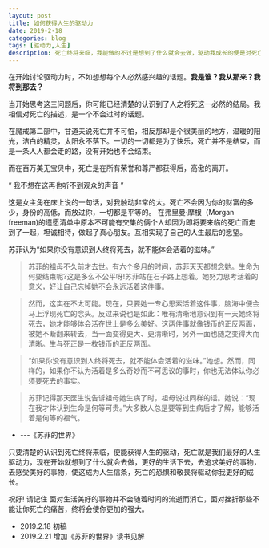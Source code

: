 ```yaml
---
layout: post
title: 如何获得人生的驱动力
date: 2019-2-18
categories: blog
tags: [驱动力,人生]
description: 死亡终将来临，我能做的不过是想到了什么就会去做，驱动我成长的便是对死亡的恐惧和敬畏。
---
```


在开始讨论驱动力时，不如想想每个人必然感兴趣的话题。**我是谁？我从那来？我将到那去？**

当开始思考这三问题后，你可能已经清楚的认识到了人之将死这一必然的结局。我相信对死亡的描述，是一个不会过时的话题。

在魔戒第二部中，甘道夫说死亡并不可怕，相反那却是个很美丽的地方，温暖的阳光，洁白的精灵，太阳永不落下。一切的一切都是为了快乐，死亡并不是结束，而是一条人人都会走的路，没有开始也不会结束。

而在百万美无宝贝中，死亡是在所有荣誉和尊严都获得后，高傲的离开。

“ 我不想在这再也听不到观众的声音 ”

这是女主角在床上说的一句话，对我触动非常的大。死亡不会因为你的财富的多少，身份的高低，而放过你，一切都是平等的。
在弗里曼·摩根（Morgan freeman)的遗愿清单中原本不可能有交集的俩个人却因为即将要来临的死亡而走到了一起，坦诚相待，做起了真心朋友。互相实现了自己的人生最后的愿望。

苏菲认为“如果你没有意识到人终将死去，就不能体会活着的滋味。”

>苏菲的祖母不久前才去世。有六个多月的时间，苏菲天天都想念她。生命为何要结束呢?这是多么不公平呀!苏菲站在石子路上想着。她努力思考活着的意义，好让自己忘掉她不会永远活着这件事。

>然而，这实在不太可能。现在，只要她一专心思索活着这件事，脑海中便会马上浮现死亡的念头。反过来说也是如此：唯有清晰地意识到有一天她终将死去，她才能够体会活在世上是多么美好。这两件事就像钱币的正反两面，被她不断翻来转去，当一面变得更大、更清晰时，另外一面也随之变得大而清晰。生与死正是一枚钱币的正反两面。

>“如果你没有意识到人终将死去，就不能体会活着的滋味。”她想。然而，同样的，如果你不认为活着是多么奇妙而不可思议的事时，你也无法体认你必须要死去的事实。

>苏菲记得那天医生说告诉祖母她生病了时，祖母说过同样的话。她说：“现在我才体认到生命是何等可贵。”大多数人总是要等到生病后才了解，能够活着是何等的福气。

- ---《苏菲的世界》

只要清楚的认识到死亡终将来临，便能获得人生的驱动，死亡就是我们最好的人生驱动力，现在开始就想到了什么就会去做，更好的生活下去，去追求美好的事物，去感受美好的事物，使这成为人生信条，死亡的恐惧和敬畏将驱动你我更好的成长。

祝好!
请记住
面对生活美好的事物并不会随着时间的流逝而消亡，面对挫折那些不能让你死亡的痛苦，终将会使你更加的强大。

- 2019.2.18 初稿
- 2019.2.21 增加《苏菲的世界》读书见解















